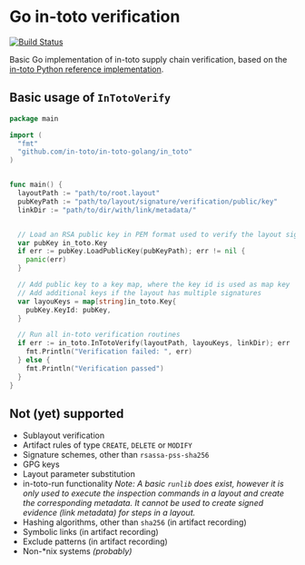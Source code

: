 # Go in-toto verification
[![Build Status](https://travis-ci.com/in-toto/in-toto-golang.svg?branch=master)](https://travis-ci.com/in-toto/in-toto-golang)

Basic Go implementation of in-toto supply chain verification, based on the
[in-toto Python reference implementation](https://github.com/in-toto/in-toto).


## Basic usage of `InTotoVerify`
```go
package main

import (
  "fmt"
  "github.com/in-toto/in-toto-golang/in_toto"
)


func main() {
  layoutPath := "path/to/root.layout"
  pubKeyPath := "path/to/layout/signature/verification/public/key"
  linkDir := "path/to/dir/with/link/metadata/"


  // Load an RSA public key in PEM format used to verify the layout signature
  var pubKey in_toto.Key
  if err := pubKey.LoadPublicKey(pubKeyPath); err != nil {
    panic(err)
  }

  // Add public key to a key map, where the key id is used as map key
  // Add additional keys if the layout has multiple signatures
  var layouKeys = map[string]in_toto.Key{
    pubKey.KeyId: pubKey,
  }

  // Run all in-toto verification routines
  if err := in_toto.InTotoVerify(layoutPath, layouKeys, linkDir); err != nil {
    fmt.Println("Verification failed: ", err)
  } else {
    fmt.Println("Verification passed")
  }
}
```


## Not (yet) supported
* Sublayout verification
* Artifact rules of type `CREATE`, `DELETE` or `MODIFY`
* Signature schemes, other than `rsassa-pss-sha256`
* GPG keys
* Layout parameter substitution
* in-toto-run functionality
  *Note: A basic `runlib` does exist, however it is only used to execute the
  inspection commands in a layout and create the corresponding metadata. It
  cannot be used to create signed evidence (link metadata) for steps in a
  layout.*
* Hashing algorithms, other than `sha256` (in artifact recording)
* Symbolic links (in artifact recording)
* Exclude patterns (in artifact recording)
* Non-\*nix systems *(probably)*
